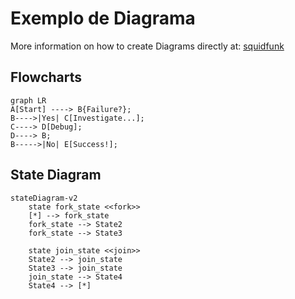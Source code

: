 # Exemplo de Diagrama

More information on how to create Diagrams directly at: [squidfunk](https://squidfunk.github.io/mkdocs-material/reference/diagrams/)

## Flowcharts

``` mermaid
graph LR
A[Start] ----> B{Failure?};
B---->|Yes| C[Investigate...];
C----> D[Debug];
D----> B;
B----->|No| E[Success!];
```

## State Diagram

``` mermaid
stateDiagram-v2
    state fork_state <<fork>>
    [*] --> fork_state
    fork_state --> State2
    fork_state --> State3

    state join_state <<join>>
    State2 --> join_state
    State3 --> join_state
    join_state --> State4
    State4 --> [*]
```